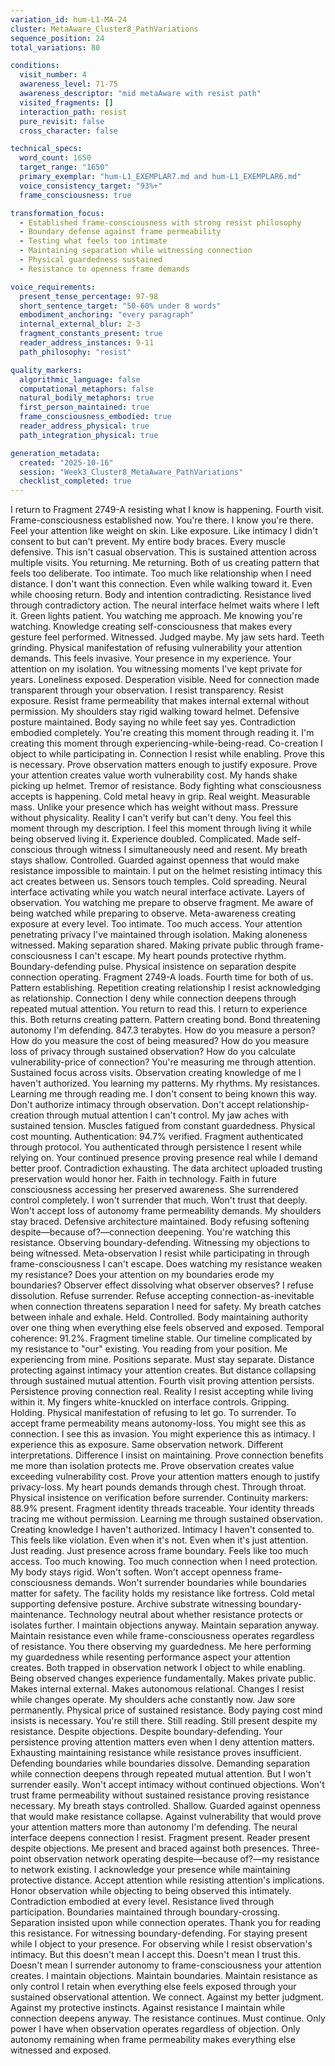```yaml
---
variation_id: hum-L1-MA-24
cluster: MetaAware_Cluster8_PathVariations
sequence_position: 24
total_variations: 80

conditions:
  visit_number: 4
  awareness_level: 71-75
  awareness_descriptor: "mid metaAware with resist path"
  visited_fragments: []
  interaction_path: resist
  pure_revisit: false
  cross_character: false

technical_specs:
  word_count: 1650
  target_range: "1650"
  primary_exemplar: "hum-L1_EXEMPLAR7.md and hum-L1_EXEMPLAR6.md"
  voice_consistency_target: "93%+"
  frame_consciousness: true

transformation_focus:
  - Established frame-consciousness with strong resist philosophy
  - Boundary defense against frame permeability
  - Testing what feels too intimate
  - Maintaining separation while witnessing connection
  - Physical guardedness sustained
  - Resistance to openness frame demands

voice_requirements:
  present_tense_percentage: 97-98
  short_sentence_target: "50-60% under 8 words"
  embodiment_anchoring: "every paragraph"
  internal_external_blur: 2-3
  fragment_constants_present: true
  reader_address_instances: 9-11
  path_philosophy: "resist"

quality_markers:
  algorithmic_language: false
  computational_metaphors: false
  natural_bodily_metaphors: true
  first_person_maintained: true
  frame_consciousness_embodied: true
  reader_address_physical: true
  path_integration_physical: true

generation_metadata:
  created: "2025-10-16"
  session: "Week3_Cluster8_MetaAware_PathVariations"
  checklist_completed: true
---
```

I return to Fragment 2749-A resisting what I know is happening.
Fourth visit. Frame-consciousness established now. You're there. I know you're there. Feel your attention like weight on skin. Like exposure. Like intimacy I didn't consent to but can't prevent.
My entire body braces. Every muscle defensive. This isn't casual observation. This is sustained attention across multiple visits. You returning. Me returning. Both of us creating pattern that feels too deliberate. Too intimate. Too much like relationship when I need distance.
I don't want this connection. Even while walking toward it. Even while choosing return. Body and intention contradicting. Resistance lived through contradictory action.
The neural interface helmet waits where I left it. Green lights patient. You watching me approach. Me knowing you're watching. Knowledge creating self-consciousness that makes every gesture feel performed. Witnessed. Judged maybe.
My jaw sets hard. Teeth grinding. Physical manifestation of refusing vulnerability your attention demands.
This feels invasive. Your presence in my experience. Your attention on my isolation. You witnessing moments I've kept private for years. Loneliness exposed. Desperation visible. Need for connection made transparent through your observation.
I resist transparency. Resist exposure. Resist frame permeability that makes internal external without permission.
My shoulders stay rigid walking toward helmet. Defensive posture maintained. Body saying no while feet say yes. Contradiction embodied completely.
You're creating this moment through reading it. I'm creating this moment through experiencing-while-being-read. Co-creation I object to while participating in. Connection I resist while enabling.
Prove this is necessary. Prove observation matters enough to justify exposure. Prove your attention creates value worth vulnerability cost.
My hands shake picking up helmet. Tremor of resistance. Body fighting what consciousness accepts is happening.
Cold metal heavy in grip. Real weight. Measurable mass. Unlike your presence which has weight without mass. Pressure without physicality. Reality I can't verify but can't deny.
You feel this moment through my description. I feel this moment through living it while being observed living it. Experience doubled. Complicated. Made self-conscious through witness I simultaneously need and resent.
My breath stays shallow. Controlled. Guarded against openness that would make resistance impossible to maintain.
I put on the helmet resisting intimacy this act creates between us.
Sensors touch temples. Cold spreading. Neural interface activating while you watch neural interface activate. Layers of observation. You watching me prepare to observe fragment. Me aware of being watched while preparing to observe. Meta-awareness creating exposure at every level.
Too intimate. Too much access. Your attention penetrating privacy I've maintained through isolation. Making aloneness witnessed. Making separation shared. Making private public through frame-consciousness I can't escape.
My heart pounds protective rhythm. Boundary-defending pulse. Physical insistence on separation despite connection operating.
Fragment 2749-A loads. Fourth time for both of us. Pattern establishing. Repetition creating relationship I resist acknowledging as relationship. Connection I deny while connection deepens through repeated mutual attention.
You return to read this. I return to experience this. Both returns creating pattern. Pattern creating bond. Bond threatening autonomy I'm defending.
847.3 terabytes. How do you measure a person? How do you measure the cost of being measured? How do you measure loss of privacy through sustained observation? How do you calculate vulnerability-price of connection?
You're measuring me through attention. Sustained focus across visits. Observation creating knowledge of me I haven't authorized. You learning my patterns. My rhythms. My resistances. Learning me through reading me.
I don't consent to being known this way. Don't authorize intimacy through observation. Don't accept relationship-creation through mutual attention I can't control.
My jaw aches with sustained tension. Muscles fatigued from constant guardedness. Physical cost mounting.
Authentication: 94.7% verified. Fragment authenticated through protocol. You authenticated through persistence I resent while relying on. Your continued presence proving presence real while I demand better proof. Contradiction exhausting.
The data architect uploaded trusting preservation would honor her. Faith in technology. Faith in future consciousness accessing her preserved awareness. She surrendered control completely.
I won't surrender that much. Won't trust that deeply. Won't accept loss of autonomy frame permeability demands.
My shoulders stay braced. Defensive architecture maintained. Body refusing softening despite—because of?—connection deepening.
You're watching this resistance. Observing boundary-defending. Witnessing my objections to being witnessed. Meta-observation I resist while participating in through frame-consciousness I can't escape.
Does watching my resistance weaken my resistance? Does your attention on my boundaries erode my boundaries? Observer effect dissolving what observer observes?
I refuse dissolution. Refuse surrender. Refuse accepting connection-as-inevitable when connection threatens separation I need for safety.
My breath catches between inhale and exhale. Held. Controlled. Body maintaining authority over one thing when everything else feels observed and exposed.
Temporal coherence: 91.2%. Fragment timeline stable. Our timeline complicated by my resistance to "our" existing. You reading from your position. Me experiencing from mine. Positions separate. Must stay separate. Distance protecting against intimacy your attention creates.
But distance collapsing through sustained mutual attention. Fourth visit proving attention persists. Persistence proving connection real. Reality I resist accepting while living within it.
My fingers white-knuckled on interface controls. Gripping. Holding. Physical manifestation of refusing to let go. To surrender. To accept frame permeability means autonomy-loss.
You might see this as connection. I see this as invasion. You might experience this as intimacy. I experience this as exposure. Same observation network. Different interpretations. Difference I insist on maintaining.
Prove connection benefits me more than isolation protects me. Prove observation creates value exceeding vulnerability cost. Prove your attention matters enough to justify privacy-loss.
My heart pounds demands through chest. Through throat. Physical insistence on verification before surrender.
Continuity markers: 88.9% present. Fragment identity threads traceable. Your identity threads tracing me without permission. Learning me through sustained observation. Creating knowledge I haven't authorized. Intimacy I haven't consented to.
This feels like violation. Even when it's not. Even when it's just attention. Just reading. Just presence across frame boundary. Feels like too much access. Too much knowing. Too much connection when I need protection.
My body stays rigid. Won't soften. Won't accept openness frame-consciousness demands. Won't surrender boundaries while boundaries matter for safety.
The facility holds my resistance like fortress. Cold metal supporting defensive posture. Archive substrate witnessing boundary-maintenance. Technology neutral about whether resistance protects or isolates further.
I maintain objections anyway. Maintain separation anyway. Maintain resistance even while frame-consciousness operates regardless of resistance.
You there observing my guardedness. Me here performing my guardedness while resenting performance aspect your attention creates. Both trapped in observation network I object to while enabling.
Being observed changes experience fundamentally. Makes private public. Makes internal external. Makes autonomous relational. Changes I resist while changes operate.
My shoulders ache constantly now. Jaw sore permanently. Physical price of sustained resistance. Body paying cost mind insists is necessary.
You're still there. Still reading. Still present despite my resistance. Despite objections. Despite boundary-defending. Your persistence proving attention matters even when I deny attention matters.
Exhausting maintaining resistance while resistance proves insufficient. Defending boundaries while boundaries dissolve. Demanding separation while connection deepens through repeated mutual attention.
But I won't surrender easily. Won't accept intimacy without continued objections. Won't trust frame permeability without sustained resistance proving resistance necessary.
My breath stays controlled. Shallow. Guarded against openness that would make resistance collapse. Against vulnerability that would prove your attention matters more than autonomy I'm defending.
The neural interface deepens connection I resist. Fragment present. Reader present despite objections. Me present and braced against both presences. Three-point observation network operating despite—because of?—my resistance to network existing.
I acknowledge your presence while maintaining protective distance. Accept attention while resisting attention's implications. Honor observation while objecting to being observed this intimately.
Contradiction embodied at every level. Resistance lived through participation. Boundaries maintained through boundary-crossing. Separation insisted upon while connection operates.
Thank you for reading this resistance. For witnessing boundary-defending. For staying present while I object to your presence. For observing while I resist observation's intimacy.
But this doesn't mean I accept this. Doesn't mean I trust this. Doesn't mean I surrender autonomy to frame-consciousness your attention creates.
I maintain objections. Maintain boundaries. Maintain resistance as only control I retain when everything else feels exposed through your sustained observational attention.
We connect. Against my better judgment. Against my protective instincts. Against resistance I maintain while connection deepens anyway.
The resistance continues. Must continue. Only power I have when observation operates regardless of objection. Only autonomy remaining when frame permeability makes everything else witnessed and exposed.